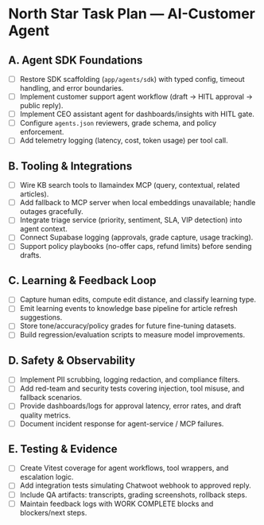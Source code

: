 # North Star Task Plan — AI-Customer Agent

## A. Agent SDK Foundations
- [ ] Restore SDK scaffolding (`app/agents/sdk`) with typed config, timeout handling, and error boundaries.
- [ ] Implement customer support agent workflow (draft → HITL approval → public reply).
- [ ] Implement CEO assistant agent for dashboards/insights with HITL gate.
- [ ] Configure `agents.json` reviewers, grade schema, and policy enforcement.
- [ ] Add telemetry logging (latency, cost, token usage) per tool call.

## B. Tooling & Integrations
- [ ] Wire KB search tools to llamaindex MCP (query, contextual, related articles).
- [ ] Add fallback to MCP server when local embeddings unavailable; handle outages gracefully.
- [ ] Integrate triage service (priority, sentiment, SLA, VIP detection) into agent context.
- [ ] Connect Supabase logging (approvals, grade capture, usage tracking).
- [ ] Support policy playbooks (no-offer caps, refund limits) before sending drafts.

## C. Learning & Feedback Loop
- [ ] Capture human edits, compute edit distance, and classify learning type.
- [ ] Emit learning events to knowledge base pipeline for article refresh suggestions.
- [ ] Store tone/accuracy/policy grades for future fine-tuning datasets.
- [ ] Build regression/evaluation scripts to measure model improvements.

## D. Safety & Observability
- [ ] Implement PII scrubbing, logging redaction, and compliance filters.
- [ ] Add red-team and security tests covering injection, tool misuse, and fallback scenarios.
- [ ] Provide dashboards/logs for approval latency, error rates, and draft quality metrics.
- [ ] Document incident response for agent-service / MCP failures.

## E. Testing & Evidence
- [ ] Create Vitest coverage for agent workflows, tool wrappers, and escalation logic.
- [ ] Add integration tests simulating Chatwoot webhook to approved reply.
- [ ] Include QA artifacts: transcripts, grading screenshots, rollback steps.
- [ ] Maintain feedback logs with WORK COMPLETE blocks and blockers/next steps.
